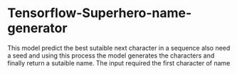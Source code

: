 # Tensorflow-Superhero-name-generator
This model predict the best sutaible next character in a sequence also need a seed and using this process the model generates the characters and finally return 
a sutaible name. The input required the first character of name
